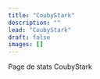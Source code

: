 ```yaml
---
title: "CoubyStark"
description: ""
lead: "CoubyStark"
draft: false
images: []
---
```


Page de stats CoubyStark
